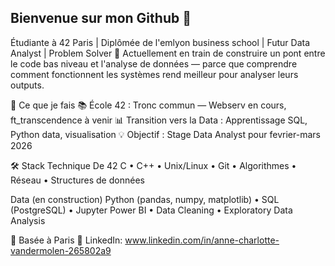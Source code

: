 ## Bienvenue sur mon Github 👋

Étudiante à 42 Paris | Diplômée de l'emlyon business school | Futur Data Analyst | Problem Solver
🎯 Actuellement en train de construire un pont entre le code bas niveau et l'analyse de données — parce que comprendre comment fonctionnent les systèmes rend meilleur pour analyser leurs outputs.


🚀 Ce que je fais
📚 École 42 : Tronc commun — Webserv en cours, ft_transcendence à venir
📊 Transition vers la Data : Apprentissage SQL, Python data, visualisation
💡 Objectif : Stage Data Analyst pour fevrier-mars 2026


🛠️ Stack Technique
De 42
C • C++ • Unix/Linux • Git • Algorithmes • Réseau • Structures de données

Data (en construction)
Python (pandas, numpy, matplotlib) • SQL (PostgreSQL) • Jupyter
Power BI • Data Cleaning • Exploratory Data Analysis


📍 Basée à Paris
🔗 LinkedIn: www.linkedin.com/in/anne-charlotte-vandermolen-265802a9
